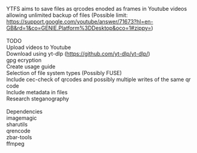 YTFS aims to save files as qrcodes enoded as frames in Youtube videos allowing unlimited backup of files (Possible limit: https://support.google.com/youtube/answer/71673?hl=en-GB&rd=1&co=GENIE.Platform%3DDesktop&oco=1#zippy=)<br/>
<br/>
TODO<br/>
Upload videos to Youtube<br/>
Download using yt-dlp (https://github.com/yt-dlp/yt-dlp/)<br/>
gpg ecryption<br/>
Create usage guide<br/>
Selection of file system types (Possibly FUSE)<br/>
Include cec-check of qrcodes and possibly multiple writes of the same qr code<br/>
Include metadata in files<br/>
Research steganography<br/>
<br/>
Dependencies<br/>
imagemagic<br/>
sharutils<br/>
qrencode<br/>
zbar-tools<br/>
ffmpeg<br/>
